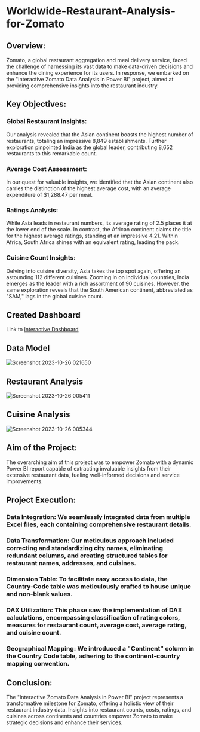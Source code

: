 # Worldwide-Restaurant-Analysis-for-Zomato
## Overview:

Zomato, a global restaurant aggregation and meal delivery service, faced the challenge of harnessing its vast data to make data-driven decisions and enhance the dining experience for its users. In response, we embarked on the "Interactive Zomato Data Analysis in Power BI" project, aimed at providing comprehensive insights into the restaurant industry.

## Key Objectives:

### Global Restaurant Insights:
Our analysis revealed that the Asian continent boasts the highest number of restaurants, totaling an impressive 8,849 establishments. Further exploration pinpointed India as the global leader, contributing 8,652 restaurants to this remarkable count.

### Average Cost Assessment: 
In our quest for valuable insights, we identified that the Asian continent also carries the distinction of the highest average cost, with an average expenditure of $1,288.47 per meal.

### Ratings Analysis: 
While Asia leads in restaurant numbers, its average rating of 2.5 places it at the lower end of the scale. In contrast, the African continent claims the title for the highest average ratings, standing at an impressive 4.21. Within Africa, South Africa shines with an equivalent rating, leading the pack.

### Cuisine Count Insights: 
Delving into cuisine diversity, Asia takes the top spot again, offering an astounding 112 different cuisines. Zooming in on individual countries, India emerges as the leader with a rich assortment of 90 cuisines. However, the same exploration reveals that the South American continent, abbreviated as "SAM," lags in the global cuisine count.


## Created Dashboard

Link to [Interactive Dashboard](https://www.novypro.com/project/worldwide-restaurant-analysis-for-zomato-)


## Data Model

![Screenshot 2023-10-26 021650](https://github.com/MezbanS/Worldwide-Restaurant-Analysis-for-Zomato/assets/118885077/cc2e3471-2b9c-4275-81d1-044ba6033e19)


## Restaurant Analysis

![Screenshot 2023-10-26 005411](https://github.com/MezbanS/Worldwide-Restaurant-Analysis-for-Zomato/assets/118885077/a97ed9ca-5c46-4021-8744-43f7efcdac59)


## Cuisine Analysis

![Screenshot 2023-10-26 005344](https://github.com/MezbanS/Worldwide-Restaurant-Analysis-for-Zomato/assets/118885077/3172c050-2e80-4d29-ade3-199436e02f6b)


## Aim of the Project:

The overarching aim of this project was to empower Zomato with a dynamic Power BI report capable of extracting invaluable insights from their extensive restaurant data, fueling well-informed decisions and service improvements.

## Project Execution:

### Data Integration: We seamlessly integrated data from multiple Excel files, each containing comprehensive restaurant details.

### Data Transformation: Our meticulous approach included correcting and standardizing city names, eliminating redundant columns, and creating structured tables for restaurant names, addresses, and cuisines.

### Dimension Table: To facilitate easy access to data, the Country-Code table was meticulously crafted to house unique and non-blank values.

### DAX Utilization: This phase saw the implementation of DAX calculations, encompassing classification of rating colors, measures for restaurant count, average cost, average rating, and cuisine count.

### Geographical Mapping: We introduced a "Continent" column in the Country Code table, adhering to the continent-country mapping convention.

## Conclusion:

The "Interactive Zomato Data Analysis in Power BI" project represents a transformative milestone for Zomato, offering a holistic view of their restaurant industry data. Insights into restaurant counts, costs, ratings, and cuisines across continents and countries empower Zomato to make strategic decisions and enhance their services.
